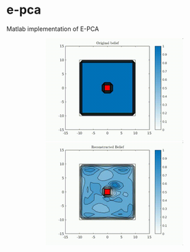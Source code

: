 # e-pca
Matlab implementation of E-PCA

<p align="center">
<img src="./docs/original_belief.gif" alt="original_belief" height="240" > <img src="./docs/reconstructed_belief.gif" alt="reconstructed_belief" height="240">
</p>
